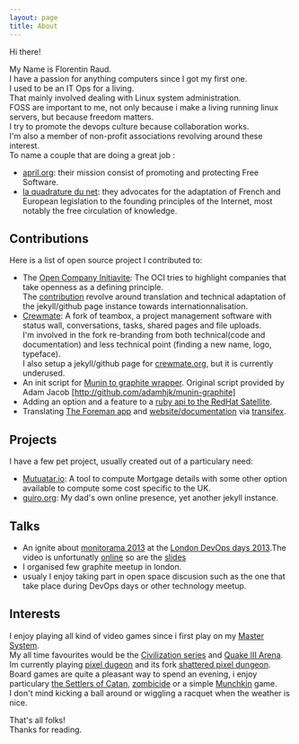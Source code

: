 ```yaml
---
layout: page
title: About
---
```


Hi there!  

My Name is Florentin Raud.  
I have a passion for anything computers since I got my first one.  
I used to be an IT Ops for a living.  
That mainly involved dealing with Linux system administration.  
FOSS are important to me, not only because i make a living running linux servers, but because freedom matters.  
I try to promote the devops culture because collaboration works.  
I&#39;m also a member of non-profit associations revolving around these interest.  
To name a couple that are doing a great job :  

* [april.org](http://www.april.org/en/): their mission consist of promoting and protecting Free Software.
* [la quadrature du net](http://www.laquadrature.net/): they advocates for the adaptation of French and European legislation to the founding principles of the Internet, most notably the free circulation of knowledge.


## Contributions
Here is a list of open source project I contributed to:

* The [Open Company Initiavite](http://www.opencompany.org/): The OCI tries to highlight companies that take openness as a defining principle.  
The [contribution](https://github.com/opencompany/) revolve around translation and technical adaptation of the jekyll/github page instance towards internationnalisation.
* [Crewmate](https://github.com/crewmate/crewmate): A fork of teambox, a project management software with status wall, conversations, tasks, shared pages and file uploads.  
I&#39;m involved in the fork re-branding from both technical(code and documentation) and less technical point (finding a new name, logo, typeface).  
I also setup a jekyll/github page for [crewmate.org](crewmate.org), but it is currently underused.
* An init script for [Munin to graphite wrapper](https://github.com/kyzh/graphite-munin). Original script provided by Adam Jacob [http://github.com/adamhjk/munin-graphite]
* Adding an option and a feature to a [ruby api to the RedHat Satellite](https://github.com/duritong/ruby-rhn_satellite).  
* Translating [The Foreman app](https://github.com/theforeman/foreman/) and [website/documentation](http://theforeman.org/) via [transifex](https://www.transifex.com/accounts/profile/kyzh/).  

## Projects
I have a few pet project, usually created out of a particulary need:  

* [Mutuatar.io](mutuatario-kyzh.rhcloud.com.): A tool to compute Mortgage details with some other option available to compute some cost specific to the UK.  
* [guiro.org](guiro.org): My dad&#39;s own online presence, yet another jekyll instance.  

## Talks
* An ignite about [monitorama 2013](http://monitorama.eu/) at the [London DevOps days 2013](http://devopsdays.org/events/2013-london/program/).The video is unfortunatly [online](http://vimeo.com/79375936) so are the [slides](http://www.slideshare.net/kyzh)
* I organised few graphite meetup in london.
* usualy I enjoy taking part in open space discusion such as the one that take place during DevOps days or other technology meetup. 

## Interests
I enjoy playing all kind of video games since i first play on my [Master System](http://en.wikipedia.org/wiki/Master_System).  
My all time favourites would be the [Civilization series](http://en.wikipedia.org/wiki/Civilization_%28series%29) and [Quake III Arena](http://en.wikipedia.org/wiki/Quake_III_Arena).  
Im currently playing [pixel dugeon](http://pixeldungeon.watabou.ru/) and its fork [shattered pixel dungeon](https://github.com/00-Evan/shattered-pixel-dungeon).  
Board games are quite a pleasant way to spend an evening, i enjoy particulary [the Settlers of Catan](http://en.wikipedia.org/wiki/The_Settlers_of_Catan), [zombicide](http://zombicide.com/en/) or a simple [Munchkin](http://en.wikipedia.org/wiki/Munchkin_%28card_game%29) game.   
I don&#39;t mind kicking a ball around or wiggling a racquet when the weather is nice.  


That&#39;s all folks!  
Thanks for reading.
